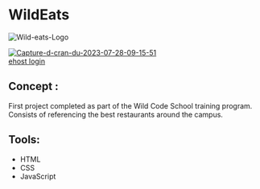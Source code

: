 WildEats
=========
![Wild-eats-Logo](https://github.com/zeitounmax/Wildeats-/assets/120447954/56f55975-2904-4d2e-b1c5-39b0257aba58)


<a href="https://ibb.co/Rz2Rn8G"><img src="https://i.ibb.co/zGsqcdW/Capture-d-cran-du-2023-07-28-09-15-51.png" alt="Capture-d-cran-du-2023-07-28-09-15-51" border="0"></a><br /><a target='_blank' href='https://imgbb.com/'>ehost login</a><br />

## Concept : 

First project completed as part of the Wild Code School training program. 
Consists of referencing the best restaurants around the campus. 
## Tools: 
- HTML 
- CSS
- JavaScript




